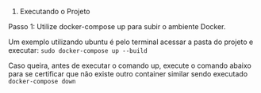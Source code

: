 1. Executando o Projeto

Passo 1: Utilize docker-compose up para subir o ambiente Docker.

Um exemplo utilizando ubuntu é pelo terminal acessar a pasta do projeto e executar:
`sudo docker-compose up --build`

Caso queira, antes de executar o comando up, execute o comando abaixo para se certificar que não existe 
outro container similar sendo executado
`docker-compose down`
